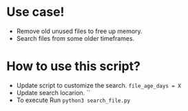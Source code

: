 # Use case!
- Remove old unused files to free up memory.
- Search files from some older timeframes.

# How to use this script?
- Update script to customize the search. `file_age_days = X`
- Update search locarion. ``
- To execute Run `python3 search_file.py`
